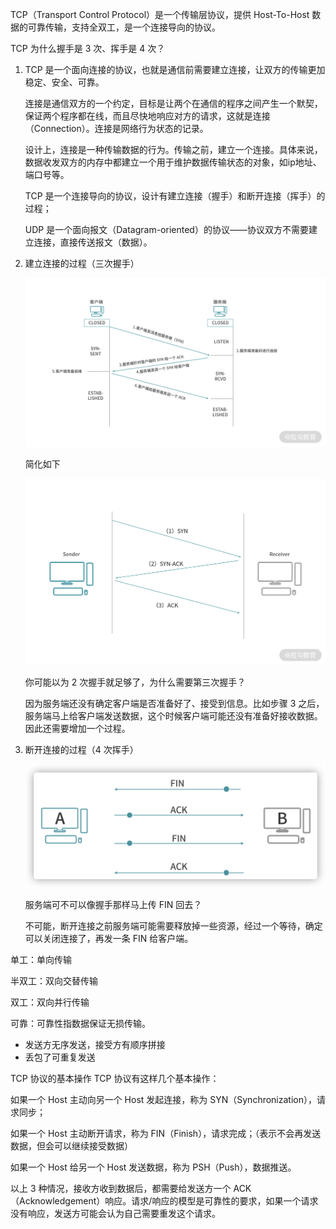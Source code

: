 TCP（Transport Control Protocol）是一个传输层协议，提供 Host-To-Host 数据的可靠传输，支持全双工，是一个连接导向的协议。

TCP 为什么握手是 3 次、挥手是 4 次？

1. TCP 是一个面向连接的协议，也就是通信前需要建立连接，让双方的传输更加稳定、安全、可靠。

   连接是通信双方的一个约定，目标是让两个在通信的程序之间产生一个默契，保证两个程序都在线，而且尽快地响应对方的请求，这就是连接（Connection）。连接是网络行为状态的记录。

   设计上，连接是一种传输数据的行为。传输之前，建立一个连接。具体来说，数据收发双方的内存中都建立一个用于维护数据传输状态的对象，如ip地址、端口号等。

   TCP 是一个连接导向的协议，设计有建立连接（握手）和断开连接（挥手）的过程；

   UDP 是一个面向报文（Datagram-oriented）的协议——协议双方不需要建立连接，直接传送报文（数据）。

2. 建立连接的过程（三次握手）

   ![img](${images}/CioPOWB-RYSASfPkAAEen4ZR3gw297.png)

   简化如下

   ![Drawing 4.png](${images}/Cgp9HWB5RCqAVfhiAADJmfGn2O0616.png)

   你可能以为 2 次握手就足够了，为什么需要第三次握手？

   因为服务端还没有确定客户端是否准备好了、接受到信息。比如步骤 3 之后，服务端马上给客户端发送数据，这个时候客户端可能还没有准备好接收数据。因此还需要增加一个过程。

3. 断开连接的过程（4 次挥手）

   ![image-20210627222150331](${images}/image-20210627222150331.png)

   服务端可不可以像握手那样马上传 FIN 回去？

   不可能，断开连接之前服务端可能需要释放掉一些资源，经过一个等待，确定可以关闭连接了，再发一条 FIN 给客户端。



单工：单向传输

半双工：双向交替传输

双工：双向并行传输



可靠：可靠性指数据保证无损传输。

- 发送方无序发送，接受方有顺序拼接
- 丢包了可重复发送



TCP 协议的基本操作
TCP 协议有这样几个基本操作：

如果一个 Host 主动向另一个 Host 发起连接，称为 SYN（Synchronization），请求同步；

如果一个 Host 主动断开请求，称为 FIN（Finish），请求完成；（表示不会再发送数据，但会可以继续接受数据）

如果一个 Host 给另一个 Host 发送数据，称为 PSH（Push），数据推送。

以上 3 种情况，接收方收到数据后，都需要给发送方一个 ACK（Acknowledgement）响应。请求/响应的模型是可靠性的要求，如果一个请求没有响应，发送方可能会认为自己需要重发这个请求。